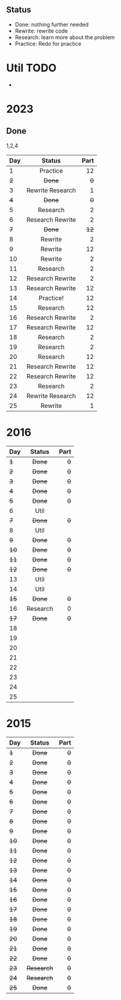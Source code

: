 ## Status

- Done: nothing further needed
- Rewrite: rewrite code
- Research: learn more about the problem
- Practice: Redo for practice

# Util TODO

- 

# 2023
## Done
1,2,4

| Day | Status | Part |
|  -  |     :-:    |   -:  |
|  1  | Practice | 12 |
|  ~~2~~  |    ~~Done~~   |   ~~0~~ |
|  3  | Rewrite Research | 1 |
|  ~~4~~  | ~~Done~~ | ~~0~~ |
|  5  | Research | 2 |
|  6  | Research Rewrite | 2 |
|  ~~7~~  | ~~Done~~ | ~~12~~ |
|  8  | Rewrite | 2 |
|  9  | Rewrite | 12 |
|  10  | Rewrite | 2 |
|  11  | Research | 2 |
|  12  | Research Rewrite | 2 |
|  13  | Research Rewrite | 12 |
|  14  | Practice! | 12 |
|  15  | Research | 12 |
|  16  | Research Rewrite | 2 |
|  17  | Research Rewrite | 12 |
|  18  | Research | 2 |
|  19  | Research | 2 |
|  20  | Research | 12 |
|  21  | Research Rewrite | 12 |
|  22  | Research Rewrite | 12 |
|  23  | Research | 2 |
|  24  | Rewrite Research | 12 |
|  25  | Rewrite | 1 |

# 2016

| Day | Status | Part |
|  -  |     :-:    |   -:  |
| ~~1~~ | ~~Done~~ | ~~0~~ |
| ~~2~~ | ~~Done~~ | ~~0~~ |
| ~~3~~ | ~~Done~~ | ~~0~~ |
| ~~4~~ | ~~Done~~ | ~~0~~ |
| ~~5~~ | ~~Done~~ | ~~0~~ |
| 6 | Util | |
| ~~7~~ | ~~Done~~ | ~~0~~ |
| 8 | Util | |
| ~~9~~ | ~~Done~~ | ~~0~~ |
| ~~10~~ | ~~Done~~ | ~~0~~ |
| ~~11~~ | ~~Done~~ | ~~0~~ |
| ~~12~~ | ~~Done~~ | ~~0~~ |
| 13 | Util | |
| 14 | Util  | |
| ~~15~~ | ~~Done~~ | ~~0~~ |
| 16 | Research | 0 |
| ~~17~~ | ~~Done~~ | ~~0~~ |
| 18 |  | |
| 19 |  | |
| 20 |  | |
| 21 |  | |
| 22 |  | |
| 23 |  | |
| 24 |  | |
| 25 |  | |

# 2015


| Day | Status | Part |
|  -  |     :-:    |   -:  |
| ~~1~~ | ~~Done~~ | ~~0~~ |
| ~~2~~ | ~~Done~~ | ~~0~~ |
| ~~3~~ | ~~Done~~ | ~~0~~ |
| ~~4~~ | ~~Done~~ | ~~0~~ |
| ~~5~~ | ~~Done~~ | ~~0~~ |
| ~~6~~ | ~~Done~~ | ~~0~~ |
| ~~7~~ | ~~Done~~ | ~~0~~ |
| ~~8~~ | ~~Done~~ | ~~0~~ |
| ~~9~~ | ~~Done~~ | ~~0~~ |
| ~~10~~ | ~~Done~~ | ~~0~~ |
| ~~11~~ | ~~Done~~ | ~~0~~ |
| ~~12~~ | ~~Done~~ | ~~0~~ |
| ~~13~~ | ~~Done~~ | ~~0~~ |
| ~~14~~ | ~~Done~~ | ~~0~~ |
| ~~15~~ | ~~Done~~ | ~~0~~ |
| ~~16~~ | ~~Done~~ | ~~0~~ |
| ~~17~~ | ~~Done~~ | ~~0~~ |
| ~~18~~ | ~~Done~~ | ~~0~~ |
| ~~19~~ | ~~Done~~ | ~~0~~ |
| ~~20~~ | ~~Done~~ | ~~0~~ |
| ~~21~~ | ~~Done~~ | ~~0~~ |
| ~~22~~ | ~~Done~~  | ~~0~~ |
| ~~23~~ | ~~Research~~ | ~~0~~ |
| ~~24~~ | ~~Research~~ | ~~0~~ |
| ~~25~~ | ~~Done~~ | ~~0~~ |






<!-- 
| Day | Status | Part |
|  -  |     :-:    |   -:  |
| 1 |  | |
| 2 |  | |
| 3 |  | |
| 4 |  | |
| 5 |  | |
| 6 |  | |
| 7 |  | |
| 8 |  | |
| 9 |  | |
| 10 |  | |
| 11 |  | |
| 12 |  | |
| 13 |  | |
| 14 |  | |
| 15 |  | |
| 16 |  | |
| 17 |  | |
| 18 |  | |
| 19 |  | |
| 20 |  | |
| 21 |  | |
| 22 |  | |
| 23 |  | |
| 24 |  | |
| 25 |  | | -->